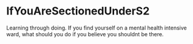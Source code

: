 # IfYouAreSectionedUnderS2
Learning through doing. If you find yourself on a mental health intensive ward, what should you do if you believe you shouldnt be there. 

